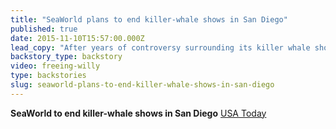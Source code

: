 ```yaml
---
title: "SeaWorld plans to end killer-whale shows in San Diego"
published: true
date: 2015-11-10T15:57:00.000Z
lead_copy: "After years of controversy surrounding its killer whale shows, SeaWorld plans to end them at their San Diego location. Will the whales meet the fate of Keiko, from the movie Free Willy?"
backstory_type: backstory
video: freeing-willy
type: backstories
slug: seaworld-plans-to-end-killer-whale-shows-in-san-diego
---
```


**SeaWorld to end killer-whale shows in San Diego**
[USA Today](http://www.usatoday.com/story/money/2015/11/09/seaworld-killer-whales-orca-shows/75461780/)

